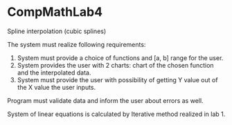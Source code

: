 # CompMathLab4

Spline interpolation (cubic splines)

The system must realize following requirements:
1. System must provide a choice of functions and [a, b] range for the user.
2. System provides the user with 2 charts: chart of the chosen function and the interpolated data.
3. System must provide the user with possibility of getting Y value out of the X value the user inputs.

Program must validate data and inform the user about errors as well.

System of linear equations is calculated by Iterative method realized in lab 1.
